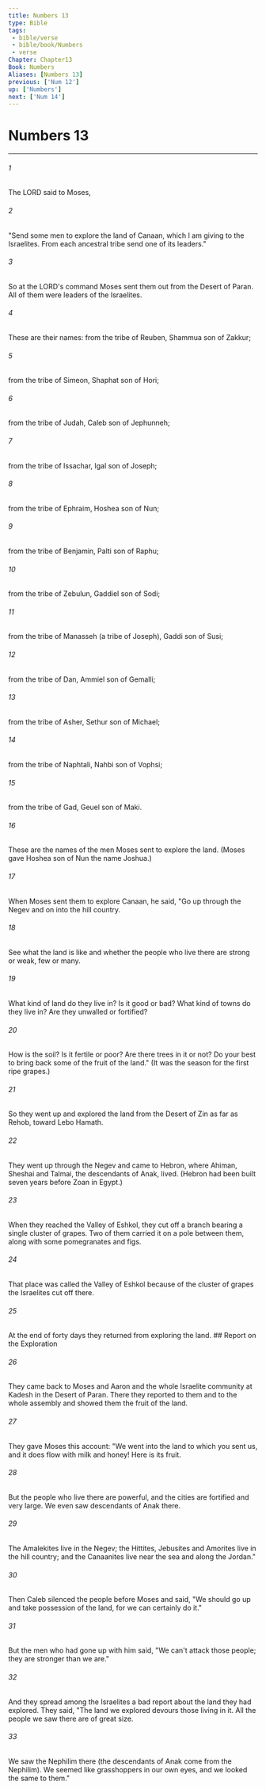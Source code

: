 ```yaml
---
title: Numbers 13
type: Bible
tags:
 - bible/verse
 - bible/book/Numbers
 - verse
Chapter: Chapter13
Book: Numbers
Aliases: [Numbers 13]
previous: ['Num 12']
up: ['Numbers']
next: ['Num 14']
---
```

# Numbers 13

***


###### 1 
The LORD said to Moses, 

###### 2 
"Send some men to explore the land of Canaan, which I am giving to the Israelites. From each ancestral tribe send one of its leaders." 

###### 3 
So at the LORD's command Moses sent them out from the Desert of Paran. All of them were leaders of the Israelites. 

###### 4 
These are their names: from the tribe of Reuben, Shammua son of Zakkur; 

###### 5 
from the tribe of Simeon, Shaphat son of Hori; 

###### 6 
from the tribe of Judah, Caleb son of Jephunneh; 

###### 7 
from the tribe of Issachar, Igal son of Joseph; 

###### 8 
from the tribe of Ephraim, Hoshea son of Nun; 

###### 9 
from the tribe of Benjamin, Palti son of Raphu; 

###### 10 
from the tribe of Zebulun, Gaddiel son of Sodi; 

###### 11 
from the tribe of Manasseh (a tribe of Joseph), Gaddi son of Susi; 

###### 12 
from the tribe of Dan, Ammiel son of Gemalli; 

###### 13 
from the tribe of Asher, Sethur son of Michael; 

###### 14 
from the tribe of Naphtali, Nahbi son of Vophsi; 

###### 15 
from the tribe of Gad, Geuel son of Maki. 

###### 16 
These are the names of the men Moses sent to explore the land. (Moses gave Hoshea son of Nun the name Joshua.) 

###### 17 
When Moses sent them to explore Canaan, he said, "Go up through the Negev and on into the hill country. 

###### 18 
See what the land is like and whether the people who live there are strong or weak, few or many. 

###### 19 
What kind of land do they live in? Is it good or bad? What kind of towns do they live in? Are they unwalled or fortified? 

###### 20 
How is the soil? Is it fertile or poor? Are there trees in it or not? Do your best to bring back some of the fruit of the land." (It was the season for the first ripe grapes.) 

###### 21 
So they went up and explored the land from the Desert of Zin as far as Rehob, toward Lebo Hamath. 

###### 22 
They went up through the Negev and came to Hebron, where Ahiman, Sheshai and Talmai, the descendants of Anak, lived. (Hebron had been built seven years before Zoan in Egypt.) 

###### 23 
When they reached the Valley of Eshkol, they cut off a branch bearing a single cluster of grapes. Two of them carried it on a pole between them, along with some pomegranates and figs. 

###### 24 
That place was called the Valley of Eshkol because of the cluster of grapes the Israelites cut off there. 

###### 25 
At the end of forty days they returned from exploring the land. ## Report on the Exploration 

###### 26 
They came back to Moses and Aaron and the whole Israelite community at Kadesh in the Desert of Paran. There they reported to them and to the whole assembly and showed them the fruit of the land. 

###### 27 
They gave Moses this account: "We went into the land to which you sent us, and it does flow with milk and honey! Here is its fruit. 

###### 28 
But the people who live there are powerful, and the cities are fortified and very large. We even saw descendants of Anak there. 

###### 29 
The Amalekites live in the Negev; the Hittites, Jebusites and Amorites live in the hill country; and the Canaanites live near the sea and along the Jordan." 

###### 30 
Then Caleb silenced the people before Moses and said, "We should go up and take possession of the land, for we can certainly do it." 

###### 31 
But the men who had gone up with him said, "We can't attack those people; they are stronger than we are." 

###### 32 
And they spread among the Israelites a bad report about the land they had explored. They said, "The land we explored devours those living in it. All the people we saw there are of great size. 

###### 33 
We saw the Nephilim there (the descendants of Anak come from the Nephilim). We seemed like grasshoppers in our own eyes, and we looked the same to them." 
